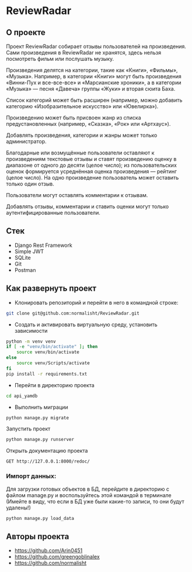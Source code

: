 # ReviewRadar
## О проекте
Проект ReviewRadar собирает отзывы пользователей на произведения. 
Сами произведения в ReviewRadar не хранятся, здесь нельзя посмотреть фильм или послушать музыку.

Произведения делятся на категории, такие как «Книги», «Фильмы», «Музыка». Например, 
в категории «Книги» могут быть произведения «Винни-Пух и все-все-все» и «Марсианские хроники», 
а в категории «Музыка» — песня «Давеча» группы «Жуки» и вторая сюита Баха. 

Список категорий может быть расширен 
(например, можно добавить категорию «Изобразительное искусство» или «Ювелирка»). 

Произведению может быть присвоен жанр из списка предустановленных 
(например, «Сказка», «Рок» или «Артхаус»).

Добавлять произведения, категории и жанры может только администратор.

Благодарные или возмущённые пользователи оставляют к произведениям текстовые отзывы 
и ставят произведению оценку в диапазоне от одного до десяти (целое число); 
из пользовательских оценок формируется усреднённая оценка произведения — рейтинг (целое число).
На одно произведение пользователь может оставить только один отзыв.

Пользователи могут оставлять комментарии к отзывам.

Добавлять отзывы, комментарии и ставить оценки могут только аутентифицированные пользователи.

## Стек
* Django Rest Framework
* Simple JWT 
* SQLite 
* Git 
* Postman

## Как развернуть проект

* Клонировать репозиторий и перейти в него в командной строке:
```bash
git clone git@github.com:normalisht/ReviewRadar.git
```

* Создать и активировать виртуальную среду, установить зависимости
```bash
python -m venv venv
if [ -e "venv/bin/activate" ]; then
    source venv/bin/activate
else
    source venv/Scripts/activate
fi
pip install -r requirements.txt
```

* Перейти в директорию проекта
```bash
cd api_yamdb
```

* Выполнить миграции
```bash
python manage.py migrate
```
Запустить проект
```bash
python manage.py runserver
```

Открыть документацию проекта
```http request
GET http://127.0.0.1:8000/redoc/
```

### Импорт данных:
Для загрузки готовых объектов в БД, перейдите в директорию с файлом manage.py и воспользуйтесь этой командой в терминале 
(Имейте в виду, что если в БД уже были какие-то записи, то они будут удалены!)
```bash
python manage.py load_data
```

## Авторы проекта
* https://github.com/Arin0451
* https://github.com/greengoblinalex
* https://github.com/normalisht
